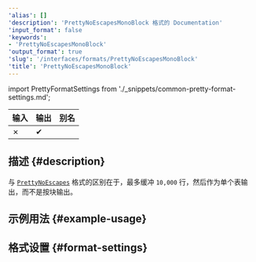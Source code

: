 ```yaml
---
'alias': []
'description': 'PrettyNoEscapesMonoBlock 格式的 Documentation'
'input_format': false
'keywords':
- 'PrettyNoEscapesMonoBlock'
'output_format': true
'slug': '/interfaces/formats/PrettyNoEscapesMonoBlock'
'title': 'PrettyNoEscapesMonoBlock'
---
```


import PrettyFormatSettings from './_snippets/common-pretty-format-settings.md';

| 输入 | 输出  | 别名 |
|-------|---------|-------|
| ✗     | ✔       |       |

## 描述 {#description}

与 [`PrettyNoEscapes`](./PrettyNoEscapes.md) 格式的区别在于，最多缓冲 `10,000` 行，然后作为单个表输出，而不是按块输出。

## 示例用法 {#example-usage}

## 格式设置 {#format-settings}

<PrettyFormatSettings/>

